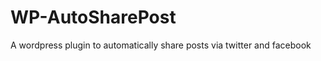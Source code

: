 WP-AutoSharePost
================

A wordpress plugin to automatically share posts via twitter and facebook
